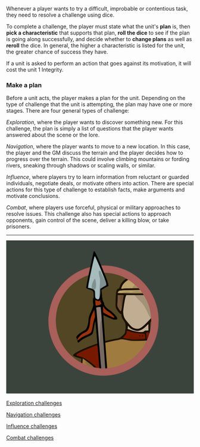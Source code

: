 Whenever a player wants to try a difficult, improbable or contentious task, they need to resolve a challenge using dice.

To complete a challenge, the player must state what the unit's **plan** is, then **pick a characteristic** that supports that plan, **roll the dice** to see if the plan is going along successfully, and decide whether to **change plans** as well as **reroll** the dice.  In general, the higher a characteristic is listed for the unit, the greater chance of success they have.

If a unit is asked to perform an action that goes against its motivation, it will cost the unit 1 Integrity.

### Make a plan

Before a unit acts, the player makes a plan for the unit.  Depending on the type of challenge that the unit is attempting, the plan may have one or more stages.  There are four general types of challenge:

_Exploration_, where the player wants to discover something new.  For this challenge, the plan is simply a list of questions that the player wants answered about the scene or the lore.

_Navigation_, where the player wants to move to a new location.  In this case, the player and the GM discuss the terrain and the player decides how to progress over the terrain.  This could involve climbing mountains or fording rivers, sneaking through shadows or scaling walls, or similar.

_Influence_, where players try to learn information from reluctant or guarded individuals, negotiate deals, or motivate others into action.  There are special actions for this type of challenge to establish facts, make arguments and motivate conclusions.

_Combat_, where players use forceful, physical or military approaches to resolve issues.  This challenge also has special actions to approach opponents, gain control of the scene, deliver a killing blow, or take prisoners.

---

![Gold Spear|45](/content/media/rpg/goldspear.png)

[Exploration challenges](/rpgcoreexplore.html)

[Navigation challenges](/rpgcorenav.html)

[Influence challenges](/rpgcoreinfluence.html)

[Combat challenges](/rpgcorecombat.html)